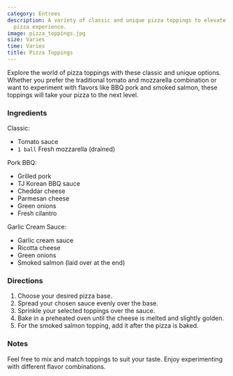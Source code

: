 ```yaml
---
category: Entrees
description: A variety of classic and unique pizza toppings to elevate your homemade
  pizza experience.
image: pizza_toppings.jpg
size: Varies
time: Varies
title: Pizza Toppings
---
```

Explore the world of pizza toppings with these classic and unique options. Whether you prefer the traditional tomato and mozzarella combination or want to experiment with flavors like BBQ pork and smoked salmon, these toppings will take your pizza to the next level.

### Ingredients

Classic:
* Tomato sauce
* `1 ball` Fresh mozzarella (drained)

Pork BBQ:
* Grilled pork
* TJ Korean BBQ sauce
* Cheddar cheese
* Parmesan cheese
* Green onions
* Fresh cilantro

Garlic Cream Sauce:
* Garlic cream sauce
* Ricotta cheese
* Green onions
* Smoked salmon (laid over at the end)

### Directions

1. Choose your desired pizza base.
2. Spread your chosen sauce evenly over the base.
3. Sprinkle your selected toppings over the sauce.
4. Bake in a preheated oven until the cheese is melted and slightly golden.
5. For the smoked salmon topping, add it after the pizza is baked.

### Notes

Feel free to mix and match toppings to suit your taste. Enjoy experimenting with different flavor combinations.